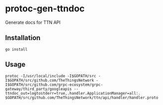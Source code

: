 # protoc-gen-ttndoc

Generate docs for TTN API

## Installation

```
go install
```

## Usage

```
protoc -I/usr/local/include -I$GOPATH/src -I$GOPATH/src/github.com/TheThingsNetwork -I$GOPATH/src/github.com/grpc-ecosystem/grpc-gateway/third_party/googleapis --ttndoc_out=logtostderr=true,.handler.ApplicationManager=all:. $GOPATH/src/github.com/TheThingsNetwork/ttn/api/handler/handler.proto
```
